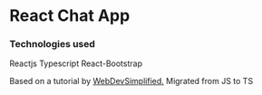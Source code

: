 # React Chat App 

### Technologies used
Reactjs Typescript React-Bootstrap

Based on a tutorial by [WebDevSimplified.](https://www.youtube.com/watch?v=tBr-PybP_9c) 
Migrated from JS to TS
